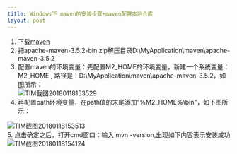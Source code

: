 ```yaml
---
title: Windows下 maven的安装步骤+maven配置本地仓库
layout: post
---
```

1. 下载[maven](http://maven.apache.org/download.cgi)
2. 把apache-maven-3.5.2-bin.zip解压目录D:\MyApplication\maven\apache-maven-3.5.2
3. 配置maven的环境变量：先配置M2_HOME的环境变量，新建一个系统变量：M2_HOME , 路径是：D:\MyApplication\maven\apache-maven-3.5.2，如图所示：  
![TIM截图20180118153529](http://p1vuoao0b.bkt.clouddn.com/JekyllWriter/TIM截图20180118153529.png)  
4. 再配置path环境变量，在path值的末尾添加"%M2_HOME%\bin"，如下图所示：

![TIM截图20180118153513](http://p1vuoao0b.bkt.clouddn.com/JekyllWriter/TIM截图20180118153513.png)  
5. 点击确定之后，打开cmd窗口：输入 mvn -version,出现如下内容表示安装成功  
![TIM截图20180118154124](http://p1vuoao0b.bkt.clouddn.com/JekyllWriter/TIM截图20180118154124.png)